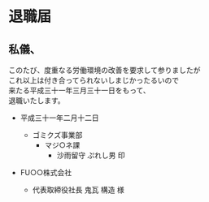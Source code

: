 # 退職届

## 私儀、

このたび、度重なる労働環境の改善を要求して参りましたが  
これ以上は付き合ってられないしまじかったるいので  
来たる平成三十一年三月三十一日をもって、  
退職いたします。  

- 平成三十一年二月十二日
  - ゴミクズ事業部
    - マジ○ネ課
      - 沙雨留守 ぷれし男 印

- FU○○株式会社
  - 代表取締役社長 鬼瓦 構造 様
  
